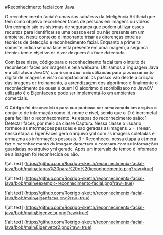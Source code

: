 #Reconhecimento facial com Java

O reconhecimento facial é umas das subáreas da Inteligência Artificial que tem como objetivo reconhecer faces de pessoas em imagens  ou vídeos. Um exemplo são os sistemas de segurança que podem utilizar  esses recursos para identificar se uma pessoa está ou não presente em um  ambiente. Neste contexto é importante frisar as diferenças entre as  técnicas de detecção e reconhecimento facial. Enquanto a primeira  somente indica se uma face está presente em uma imagem, a segunda  técnica tem o objetivo de dizer de quem é a face detectada.

Com base nisso, código para o reconhecimento facial tem o intuito de reconhecer faces por imagens e  pela webcam. Utilizamos a linguagem Java e a biblioteca JavaCV, que é  uma das mais utilizadas para processamento digital de  imagens e visão computacional. Os passos vão desde a criação das imagens de  treinamento, a aprendizagem dos algoritmos e finalmente o reconhecimento  de quem é quem! O algoritmo disponibilizado no JavaCV utilizado é o Eigenfaces e pode ser implementá-lo em ambientes comerciais.

O Código foi desenvolvido para que pudesse ser armazenado em arquivo o conjunto de informação como id, nome e nível, sendo que o ID é incremetal para facilitar o reconhecomento. As etapas do reconhecimento saão: 
1 - Detectar faces, por meio da classe Captura. Nessa classe o usuário formece as informações pessoais e são geradas as imagens.
2 - Treinar. nessa etapa o EigenFaces gera o arquivo yml com as imagens coletadas e armazena as informações pessoais.
3 - Reconhecer. nessa etapa a câmera faz o reconhecimento da imagem detectada e compara com as informações guardadas no arquivo yml gerado. Após um intervalo de tempo é informado se a imagem foi reconhecida ou não.

![alt text] (https://github.com/Rodrigo-sketch/reconhecimento-facial-java/blob/main/etapas%20para%20o%20reconhecimento.png?raw=true)

![alt text] (https://github.com/Rodrigo-sketch/reconhecimento-facial-java/blob/main/eexemplo-reconhecimento-facial.png?raw=true)

![alt text] (https://github.com/Rodrigo-sketch/reconhecimento-facial-java/blob/main/eigenfaces.png?raw=true)

![alt text] (https://github.com/Rodrigo-sketch/reconhecimento-facial-java/blob/main/Eigenvetor.png?raw=true)

![alt text] (https://github.com/Rodrigo-sketch/reconhecimento-facial-java/blob/main/Eigenvetor2.png?raw=true)

